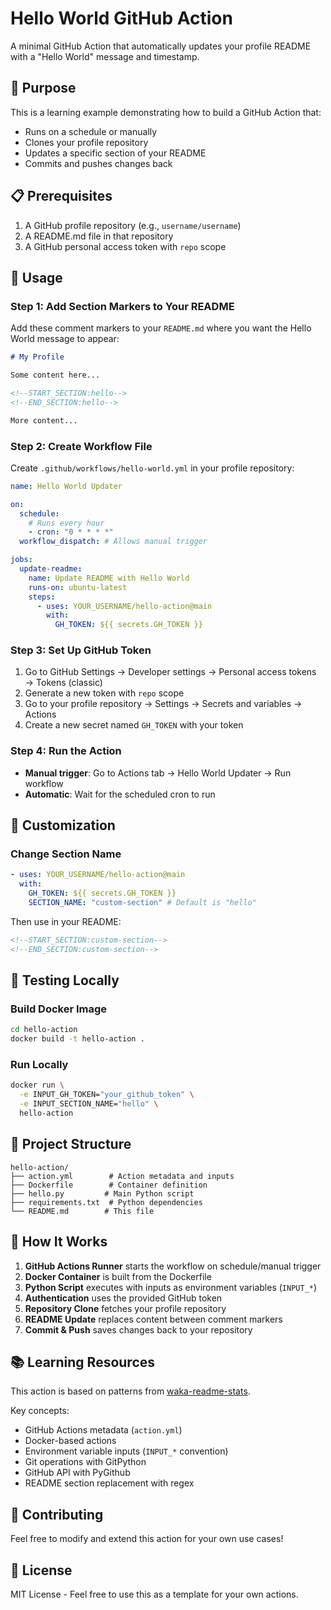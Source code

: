 # Hello World GitHub Action

A minimal GitHub Action that automatically updates your profile README with a "Hello World" message and timestamp.

## 🎯 Purpose

This is a learning example demonstrating how to build a GitHub Action that:

- Runs on a schedule or manually
- Clones your profile repository
- Updates a specific section of your README
- Commits and pushes changes back

## 📋 Prerequisites

1. A GitHub profile repository (e.g., `username/username`)
2. A README.md file in that repository
3. A GitHub personal access token with `repo` scope

## 🚀 Usage

### Step 1: Add Section Markers to Your README

Add these comment markers to your `README.md` where you want the Hello World message to appear:

```markdown
# My Profile

Some content here...

<!--START_SECTION:hello-->
<!--END_SECTION:hello-->

More content...
```

### Step 2: Create Workflow File

Create `.github/workflows/hello-world.yml` in your profile repository:

```yaml
name: Hello World Updater

on:
  schedule:
    # Runs every hour
    - cron: "0 * * * *"
  workflow_dispatch: # Allows manual trigger

jobs:
  update-readme:
    name: Update README with Hello World
    runs-on: ubuntu-latest
    steps:
      - uses: YOUR_USERNAME/hello-action@main
        with:
          GH_TOKEN: ${{ secrets.GH_TOKEN }}
```

### Step 3: Set Up GitHub Token

1. Go to GitHub Settings → Developer settings → Personal access tokens → Tokens (classic)
2. Generate a new token with `repo` scope
3. Go to your profile repository → Settings → Secrets and variables → Actions
4. Create a new secret named `GH_TOKEN` with your token

### Step 4: Run the Action

- **Manual trigger**: Go to Actions tab → Hello World Updater → Run workflow
- **Automatic**: Wait for the scheduled cron to run

## 🎨 Customization

### Change Section Name

```yaml
- uses: YOUR_USERNAME/hello-action@main
  with:
    GH_TOKEN: ${{ secrets.GH_TOKEN }}
    SECTION_NAME: "custom-section" # Default is "hello"
```

Then use in your README:

```markdown
<!--START_SECTION:custom-section-->
<!--END_SECTION:custom-section-->
```

## 🧪 Testing Locally

### Build Docker Image

```bash
cd hello-action
docker build -t hello-action .
```

### Run Locally

```bash
docker run \
  -e INPUT_GH_TOKEN="your_github_token" \
  -e INPUT_SECTION_NAME="hello" \
  hello-action
```

## 📁 Project Structure

```
hello-action/
├── action.yml        # Action metadata and inputs
├── Dockerfile        # Container definition
├── hello.py         # Main Python script
├── requirements.txt  # Python dependencies
└── README.md        # This file
```

## 🔧 How It Works

1. **GitHub Actions Runner** starts the workflow on schedule/manual trigger
2. **Docker Container** is built from the Dockerfile
3. **Python Script** executes with inputs as environment variables (`INPUT_*`)
4. **Authentication** uses the provided GitHub token
5. **Repository Clone** fetches your profile repository
6. **README Update** replaces content between comment markers
7. **Commit & Push** saves changes back to your repository

## 📚 Learning Resources

This action is based on patterns from [waka-readme-stats](https://github.com/anmol098/waka-readme-stats).

Key concepts:

- GitHub Actions metadata (`action.yml`)
- Docker-based actions
- Environment variable inputs (`INPUT_*` convention)
- Git operations with GitPython
- GitHub API with PyGithub
- README section replacement with regex

## 🤝 Contributing

Feel free to modify and extend this action for your own use cases!

## 📝 License

MIT License - Feel free to use this as a template for your own actions.

<!--START_SECTION:hello-->
<!--END_SECTION:hello-->
